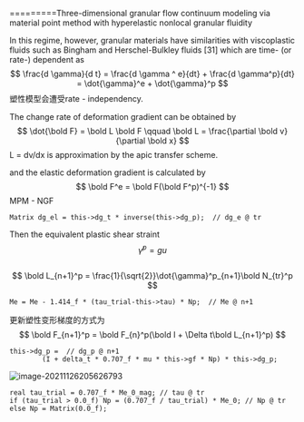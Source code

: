 =========Three-dimensional granular flow continuum modeling via material point method with hyperelastic nonlocal granular fluidity  

In this regime, however, granular materials have similarities with viscoplastic fluids such as Bingham and
Herschel-Bulkley fluids [31] which are time- (or rate-)
dependent as  
$$
\frac{d \gamma}{d t} = \frac{d \gamma ^ e}{dt} + \frac{d \gamma^p}{dt} = \dot{\gamma}^e + \dot{\gamma}^p
$$
塑性模型会遭受rate - independency.

The change rate of deformation gradient can be obtained by
$$
\dot{\bold F} = \bold L \bold F \qquad \bold L = \frac{\partial \bold v}{\partial \bold x}
$$
L = dv/dx is approximation by the apic transfer scheme.

and the elastic deformation gradient is calculated by
$$
\bold F^e = \bold F(\bold F^p)^{-1}
$$
MPM - NGF

```
Matrix dg_el = this->dg_t * inverse(this->dg_p);  // dg_e @ tr
```



Then the equivalent plastic shear straint
$$
\dot{\gamma}^p = gu
$$

```

```

$$
\bold L_{n+1}^p = \frac{1}{\sqrt{2}}\dot{\gamma}^p_{n+1}\bold N_{tr}^p
$$



```
Me = Me - 1.414_f * (tau_trial-this->tau) * Np;  // Me @ n+1
```

更新塑性变形梯度的方式为
$$
\bold F_{n+1}^p = \bold F_{n}^p(\bold I + \Delta t\bold L_{n+1}^p)
$$


```
this->dg_p =  // dg_p @ n+1
        (I + delta_t * 0.707_f * mu * this->gf * Np) * this->dg_p;
```

![image-20211126205626793](E:\mycode\collection\定理\物质点法\image-20211126205626793.png)

```
real tau_trial = 0.707_f * Me_0_mag; // tau @ tr
if (tau_trial > 0.0_f) Np = (0.707_f / tau_trial) * Me_0; // Np @ tr
else Np = Matrix(0.0_f);
```

